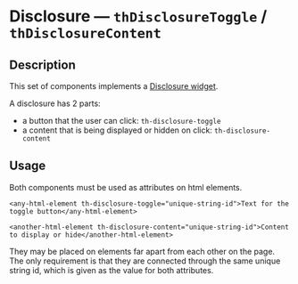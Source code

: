 # Disclosure — `thDisclosureToggle` / `thDisclosureContent`

## Description

This set of components implements a [Disclosure widget](https://en.wikipedia.org/wiki/Disclosure_widget).

A disclosure has 2 parts:
* a button that the user can click: `th-disclosure-toggle`
* a content that is being displayed or hidden on click: `th-disclosure-content`

## Usage

Both components must be used as attributes on html elements.

```
<any-html-element th-disclosure-toggle="unique-string-id">Text for the toggle button</any-html-element>
```

```
<another-html-element th-disclosure-content="unique-string-id">Content to display or hide</another-html-element>
```

They may be placed on elements far apart from each other on the page. The only requirement is that they are connected through the same unique string id, which is given as the value for both attributes.

